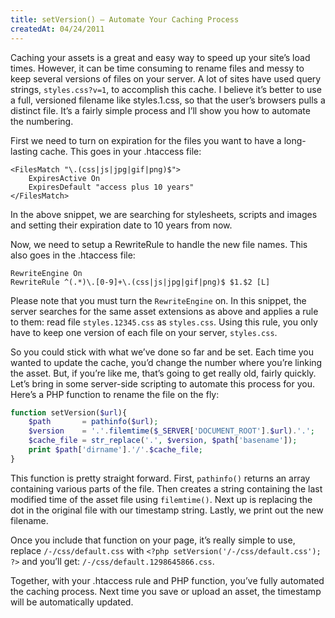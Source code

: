 ```yaml
---
title: setVersion() – Automate Your Caching Process
createdAt: 04/24/2011
---
```

Caching your assets is a great and easy way to speed up your site’s load times. However, it can be time consuming to rename files and messy to keep several versions of files on your server. A lot of sites have used query strings, `styles.css?v=1`, to accomplish this cache. I believe it’s better to use a full, versioned filename like styles.1.css, so that the user’s browsers pulls a distinct file. It’s a fairly simple process and I’ll show you how to automate the numbering.

First we need to turn on expiration for the files you want to have a long-lasting cache. This goes in your .htaccess file:

```bash[.htaccess]
<FilesMatch "\.(css|js|jpg|gif|png)$">
	ExpiresActive On
	ExpiresDefault "access plus 10 years"
</FilesMatch>
```

In the above snippet, we are searching for stylesheets, scripts and images and setting their expiration date to 10 years from now.

Now, we need to setup a RewriteRule to handle the new file names. This also goes in the .htaccess file:

```bash[.htaccess]
RewriteEngine On
RewriteRule ^(.*)\.[0-9]+\.(css|js|jpg|gif|png)$ $1.$2 [L]
```

Please note that you must turn the `RewriteEngine` on. In this snippet, the server searches for the same asset extensions as above and applies a rule to them: read file `styles.12345.css` as `styles.css`. Using this rule, you only have to keep one version of each file on your server, `styles.css`.

So you could stick with what we’ve done so far and be set. Each time you wanted to update the cache, you’d change the number where you’re linking the asset. But, if you’re like me, that’s going to get really old, fairly quickly. Let’s bring in some server-side scripting to automate this process for you. Here’s a PHP function to rename the file on the fly:

```php
function setVersion($url){
	$path       = pathinfo($url);
	$version    = '.'.filemtime($_SERVER['DOCUMENT_ROOT'].$url).'.';
	$cache_file = str_replace('.', $version, $path['basename']);
	print $path['dirname'].'/'.$cache_file;
}
```

This function is pretty straight forward. First, `pathinfo()` returns an array containing various parts of the file. Then creates a string containing the last modified time of the asset file using `filemtime()`. Next up is replacing the dot in the original file with our timestamp string. Lastly, we print out the new filename.

Once you include that function on your page, it’s really simple to use, replace `/-/css/default.css`
with `<?php setVersion('/-/css/default.css'); ?>` and you’ll get: `/-/css/default.1298645866.css`.

Together, with your .htaccess rule and PHP function, you’ve fully automated the caching process. Next time you save or upload an asset, the timestamp will be automatically updated.
